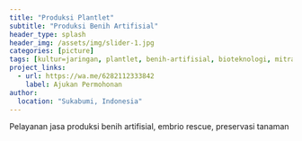 ```yaml
---
title: "Produksi Plantlet"
subtitle: "Produksi Benih Artifisial"
header_type: splash
header_img: /assets/img/slider-1.jpg
categories: [picture]
tags: [kultur=jaringan, plantlet, benih-artifisial, bioteknologi, mitra]
project_links:
  - url: https://wa.me/6282112333842
    label: Ajukan Permohonan
author:
  location: "Sukabumi, Indonesia"
---
```


Pelayanan jasa produksi benih artifisial, embrio rescue, preservasi tanaman
